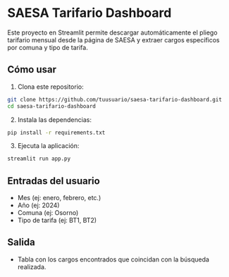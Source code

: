 # SAESA Tarifario Dashboard

Este proyecto en Streamlit permite descargar automáticamente el pliego tarifario mensual desde la página de SAESA y extraer cargos específicos por comuna y tipo de tarifa.

## Cómo usar

1. Clona este repositorio:
```bash
git clone https://github.com/tuusuario/saesa-tarifario-dashboard.git
cd saesa-tarifario-dashboard
```

2. Instala las dependencias:
```bash
pip install -r requirements.txt
```

3. Ejecuta la aplicación:
```bash
streamlit run app.py
```

## Entradas del usuario
- Mes (ej: enero, febrero, etc.)
- Año (ej: 2024)
- Comuna (ej: Osorno)
- Tipo de tarifa (ej: BT1, BT2)

## Salida
- Tabla con los cargos encontrados que coincidan con la búsqueda realizada.

